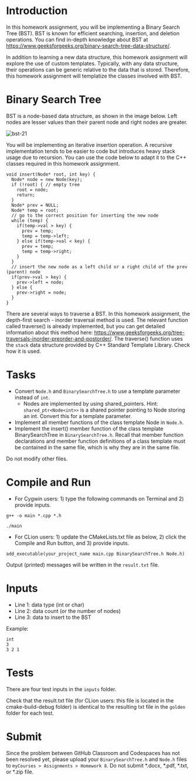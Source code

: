 # Introduction

In this homework assignment, you will be implementing a Binary Search Tree (BST). BST is known for efficient searching, insertion, and deletion operations. You can find in-depth knowledge about BST at https://www.geeksforgeeks.org/binary-search-tree-data-structure/.

In addition to learning a new data structure, this homework assignment will explore the use of custom templates. Typically, with any data structure, their operations can be generic relative to the data that is stored. Therefore, this homework assignment will templatize the classes involved with BST.

# Binary Search Tree

BST is a node-based data structure, as shown in the image below. Left nodes are lesser values than their parent node and right nodes are greater.

![bst-21](https://github.com/sskeme/eeee346-s24-hw8/assets/154963758/129f1672-8a92-40b9-ac8d-793921339098)

You will be implementing an iterative insertion operation. A recursive implementation tends to be easier to code but introduces heavy stack usage due to recursion. You can use the code below to adapt it to the C++ classes required in this homework assignment.

```
void insert(Node* root, int key) {
  Node* node = new Node(key);
  if (!root) { // empty tree
    root = node;
    return;
  }
  Node* prev = NULL;
  Node* temp = root;
  // go to the correct position for inserting the new node
  while (temp) {
    if(temp->val > key) {
      prev = temp;
      temp = temp->left;
    } else if(temp->val < key) {
      prev = temp;
      temp = temp->right;
    }
  }
  // insert the new node as a left child or a right child of the prev (parent) node
  if(prev->val > key) {
    prev->left = node;
  } else {
    prev->right = node;
  }
}
```

There are several ways to traverse a BST. In this homework assignment, the depth-first search - inorder traversal method is used. The relevant function called traverse() is already implemented, but you can get detailed information about this method here: https://www.geeksforgeeks.org/tree-traversals-inorder-preorder-and-postorder/. The traverse() function uses the `stack` data structure provided by C++ Standard Template Library. Check how it is used.

# Tasks

* Convert `Node.h` and `BinarySearchTree.h` to use a template parameter instead of `int`.
  * Nodes are implemented by using shared_pointers. Hint: `shared_ptr<Node<int>>` is a shared pointer pointing to Node storing an int. Convert this for a template parameter.
* Implement all member functions of the class template Node in `Node.h`.
* Implement the insert() member function of the class template BinarySearchTree in `BinarySearchTree.h`. Recall that member function declarations and member function definitions of a class template must be contained in the same file, which is why they are in the same file.

Do not modify other files.

# Compile and Run

* For Cygwin users: 1) type the following commands on Terminal and 2) provide inputs.

```
g++ -o main *.cpp *.h
```
```
./main
```

* For CLion users: 1) update the CMakeLists.txt file as below, 2) click the Compile and Run button, and 3) provide inputs.

```
add_executable(your_project_name main.cpp BinarySearchTree.h Node.h)
```

Output (printed) messages will be written in the `result.txt` file.

# Inputs

* Line 1: data type (int or char)
* Line 2: data count (or the number of nodes)
* Line 3: data to insert to the BST

Example:

```
int
3
3 2 1
```

# Tests 

There are four test inputs in the `inputs` folder.

Check that the result.txt file (for CLion users: this file is located in the cmake-build-debug folder) is identical to the resulting txt file in the `golden` folder for each test.

# Submit

Since the problem between GitHub Classroom and Codespaces has not been resolved yet, please upload your `BinarySearchTree.h` and `Node.h` files to `myCourses > Assignments > Homework 8`. Do not submit *.docx, *.pdf, *.txt, or *.zip file. 
